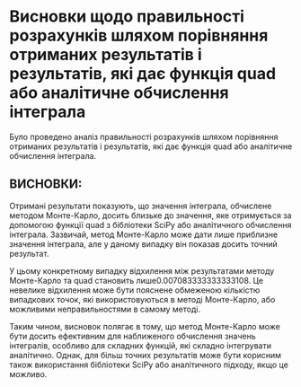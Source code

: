 # Висновки щодо правильності розрахунків шляхом порівняння отриманих результатів і результатів, які дає функція quad або аналітичне обчислення інтеграла

Було проведено аналіз правильності розрахунків шляхом порівняння отриманих результатів і результатів, які дає функція quad або аналітичне обчислення інтеграла.

## ВИСНОВКИ:

Отримані результати показують, що значення інтеграла, обчислене методом Монте-Карло, досить близьке до значення, яке отримується за допомогою функції quad з бібліотеки SciPy або аналітичного обчислення інтеграла. Зазвичай, метод Монте-Карло може дати лише приблизне значення інтеграла, але у даному випадку він показав досить точний результат.

У цьому конкретному випадку відхилення між результатами методу Монте-Карло та quad становить лише0.007083333333333108. Це невелике відхилення може бути пояснене обмеженою кількістю випадкових точок, які використовуються в методі Монте-Карло, або можливими неправильностями в самому методі.

Таким чином, висновок полягає в тому, що метод Монте-Карло може бути досить ефективним для наближеного обчислення значень інтегралів, особливо для складних функцій, які складно інтегрувати аналітично. Однак, для більш точних результатів може бути корисним також використання бібліотеки SciPy або аналітичного підходу, якщо це можливо.